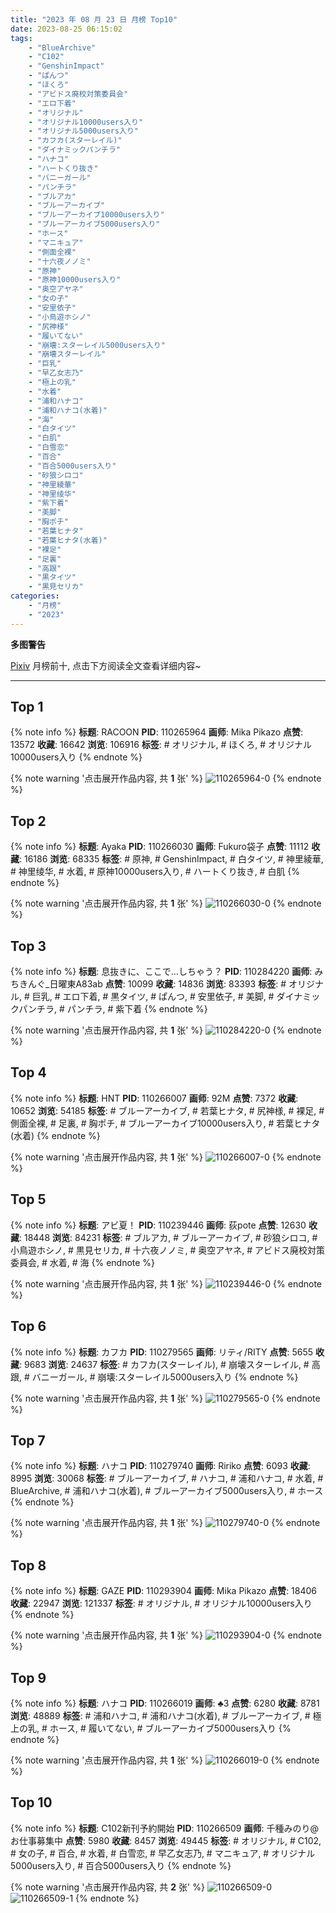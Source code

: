 ```yaml
---
title: "2023 年 08 月 23 日 月榜 Top10"
date: 2023-08-25 06:15:02
tags:
    - "BlueArchive"
    - "C102"
    - "GenshinImpact"
    - "ぱんつ"
    - "ほくろ"
    - "アビドス廃校対策委員会"
    - "エロ下着"
    - "オリジナル"
    - "オリジナル10000users入り"
    - "オリジナル5000users入り"
    - "カフカ(スターレイル)"
    - "ダイナミックパンチラ"
    - "ハナコ"
    - "ハートくり抜き"
    - "バニーガール"
    - "パンチラ"
    - "ブルアカ"
    - "ブルーアーカイブ"
    - "ブルーアーカイブ10000users入り"
    - "ブルーアーカイブ5000users入り"
    - "ホース"
    - "マニキュア"
    - "側面全裸"
    - "十六夜ノノミ"
    - "原神"
    - "原神10000users入り"
    - "奥空アヤネ"
    - "女の子"
    - "安里依子"
    - "小鳥遊ホシノ"
    - "尻神様"
    - "履いてない"
    - "崩壊:スターレイル5000users入り"
    - "崩壊スターレイル"
    - "巨乳"
    - "早乙女志乃"
    - "極上の乳"
    - "水着"
    - "浦和ハナコ"
    - "浦和ハナコ(水着)"
    - "海"
    - "白タイツ"
    - "白肌"
    - "白雪恋"
    - "百合"
    - "百合5000users入り"
    - "砂狼シロコ"
    - "神里綾華"
    - "神里绫华"
    - "紫下着"
    - "美脚"
    - "胸ポチ"
    - "若葉ヒナタ"
    - "若葉ヒナタ(水着)"
    - "裸足"
    - "足裏"
    - "高跟"
    - "黒タイツ"
    - "黒見セリカ"
categories:
    - "月榜"
    - "2023"
---
```


<i class="fa fa-triangle-exclamation"></i>**多图警告**<i class="fa fa-triangle-exclamation"></i>

[Pixiv](https://www.pixiv.net/) 月榜前十, 点击下方阅读全文查看详细内容~

<!-- more -->

---

## Top 1

{% note info %}
**标题**: RACOON
**PID**: 110265964 **画师**: Mika Pikazo
**点赞**: 13572 **收藏**: 16642 **浏览**: 106916
**标签**: # オリジナル, # ほくろ, # オリジナル10000users入り
{% endnote %}

{% note warning '点击展开作品内容, 共 **1** 张' %}
![110265964-0](https://i.pixiv.re/img-original/img/2023/07/27/00/00/11/110265964_p0.png)
{% endnote %}

## Top 2

{% note info %}
**标题**: Ayaka
**PID**: 110266030 **画师**: Fukuro袋子
**点赞**: 11112 **收藏**: 16186 **浏览**: 68335
**标签**: # 原神, # GenshinImpact, # 白タイツ, # 神里綾華, # 神里绫华, # 水着, # 原神10000users入り, # ハートくり抜き, # 白肌
{% endnote %}

{% note warning '点击展开作品内容, 共 **1** 张' %}
![110266030-0](https://i.pixiv.re/img-original/img/2023/07/27/00/00/31/110266030_p0.jpg)
{% endnote %}

## Top 3

{% note info %}
**标题**: 息抜きに、ここで…しちゃう？
**PID**: 110284220 **画师**: みちきんぐ_日曜東A83ab
**点赞**: 10099 **收藏**: 14836 **浏览**: 83393
**标签**: # オリジナル, # 巨乳, # エロ下着, # 黒タイツ, # ぱんつ, # 安里依子, # 美脚, # ダイナミックパンチラ, # パンチラ, # 紫下着
{% endnote %}

{% note warning '点击展开作品内容, 共 **1** 张' %}
![110284220-0](https://i.pixiv.re/img-original/img/2023/07/27/18/37/25/110284220_p0.jpg)
{% endnote %}

## Top 4

{% note info %}
**标题**: HNT
**PID**: 110266007 **画师**: 92M
**点赞**: 7372 **收藏**: 10652 **浏览**: 54185
**标签**: # ブルーアーカイブ, # 若葉ヒナタ, # 尻神様, # 裸足, # 側面全裸, # 足裏, # 胸ポチ, # ブルーアーカイブ10000users入り, # 若葉ヒナタ(水着)
{% endnote %}

{% note warning '点击展开作品内容, 共 **1** 张' %}
![110266007-0](https://i.pixiv.re/img-original/img/2023/07/27/00/00/22/110266007_p0.png)
{% endnote %}

## Top 5

{% note info %}
**标题**: アビ夏！
**PID**: 110239446 **画师**: 荻pote
**点赞**: 12630 **收藏**: 18448 **浏览**: 84231
**标签**: # ブルアカ, # ブルーアーカイブ, # 砂狼シロコ, # 小鳥遊ホシノ, # 黒見セリカ, # 十六夜ノノミ, # 奥空アヤネ, # アビドス廃校対策委員会, # 水着, # 海
{% endnote %}

{% note warning '点击展开作品内容, 共 **1** 张' %}
![110239446-0](https://i.pixiv.re/img-original/img/2023/07/26/00/29/25/110239446_p0.jpg)
{% endnote %}

## Top 6

{% note info %}
**标题**: カフカ
**PID**: 110279565 **画师**: リティ/RITY
**点赞**: 5655 **收藏**: 9683 **浏览**: 24637
**标签**: # カフカ(スターレイル), # 崩壊スターレイル, # 高跟, # バニーガール, # 崩壊:スターレイル5000users入り
{% endnote %}

{% note warning '点击展开作品内容, 共 **1** 张' %}
![110279565-0](https://i.pixiv.re/img-original/img/2023/07/27/14/47/17/110279565_p0.jpg)
{% endnote %}

## Top 7

{% note info %}
**标题**: ハナコ
**PID**: 110279740 **画师**: Ririko
**点赞**: 6093 **收藏**: 8995 **浏览**: 30068
**标签**: # ブルーアーカイブ, # ハナコ, # 浦和ハナコ, # 水着, # BlueArchive, # 浦和ハナコ(水着), # ブルーアーカイブ5000users入り, # ホース
{% endnote %}

{% note warning '点击展开作品内容, 共 **1** 张' %}
![110279740-0](https://i.pixiv.re/img-original/img/2023/07/27/14/56/54/110279740_p0.jpg)
{% endnote %}

## Top 8

{% note info %}
**标题**: GAZE
**PID**: 110293904 **画师**: Mika Pikazo
**点赞**: 18406 **收藏**: 22947 **浏览**: 121337
**标签**: # オリジナル, # オリジナル10000users入り
{% endnote %}

{% note warning '点击展开作品内容, 共 **1** 张' %}
![110293904-0](https://i.pixiv.re/img-original/img/2023/07/28/00/00/09/110293904_p0.png)
{% endnote %}

## Top 9

{% note info %}
**标题**: ハナコ
**PID**: 110266019 **画师**: ♣3
**点赞**: 6280 **收藏**: 8781 **浏览**: 48889
**标签**: # 浦和ハナコ, # 浦和ハナコ(水着), # ブルーアーカイブ, # 極上の乳, # ホース, # 履いてない, # ブルーアーカイブ5000users入り
{% endnote %}

{% note warning '点击展开作品内容, 共 **1** 张' %}
![110266019-0](https://i.pixiv.re/img-original/img/2023/07/27/00/00/28/110266019_p0.jpg)
{% endnote %}

## Top 10

{% note info %}
**标题**: C102新刊予約開始
**PID**: 110266509 **画师**: 千種みのり@お仕事募集中
**点赞**: 5980 **收藏**: 8457 **浏览**: 49445
**标签**: # オリジナル, # C102, # 女の子, # 百合, # 水着, # 白雪恋, # 早乙女志乃, # マニキュア, # オリジナル5000users入り, # 百合5000users入り
{% endnote %}

{% note warning '点击展开作品内容, 共 **2** 张' %}
![110266509-0](https://i.pixiv.re/img-original/img/2023/07/27/00/08/29/110266509_p0.jpg)
![110266509-1](https://i.pixiv.re/img-original/img/2023/07/27/00/08/29/110266509_p1.jpg)
{% endnote %}
